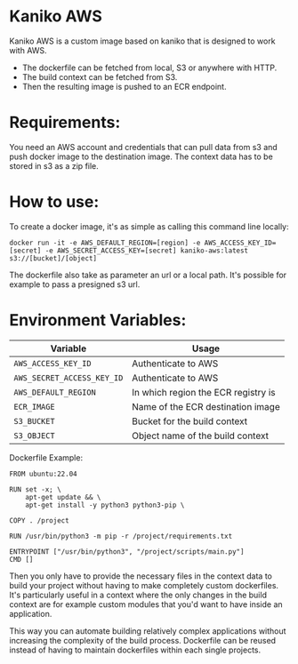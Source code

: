 Kaniko AWS
==========

Kaniko AWS is a custom image based on kaniko that is designed to work with AWS.

- The dockerfile can be fetched from local, S3 or anywhere with HTTP.
- The build context can be fetched from S3.
- Then the resulting image is pushed to an ECR endpoint.

Requirements:
=============

You need an AWS account and credentials that can pull data from s3 and
push docker image to the destination image. The context data has to be stored
in s3 as a zip file.

How to use:
===========

To create a docker image, it's as simple as calling this command line locally:

    docker run -it -e AWS_DEFAULT_REGION=[region] -e AWS_ACCESS_KEY_ID=[secret] -e AWS_SECRET_ACCESS_KEY=[secret] kaniko-aws:latest s3://[bucket]/[object] 


The dockerfile also take as parameter an url or a local path. It's possible for example to pass a presigned s3 url.


Environment Variables:
======================

Variable                  | Usage                              
------------------------- | ------------------------------------
`AWS_ACCESS_KEY_ID`       | Authenticate to AWS
`AWS_SECRET_ACCESS_KEY_ID`| Authenticate to AWS
`AWS_DEFAULT_REGION`      | In which region the ECR registry is
`ECR_IMAGE`               | Name of the ECR destination image
`S3_BUCKET`               | Bucket for the build context
`S3_OBJECT`               | Object name of the build context

Dockerfile Example:

    FROM ubuntu:22.04

    RUN set -x; \
        apt-get update && \
        apt-get install -y python3 python3-pip \

    COPY . /project

    RUN /usr/bin/python3 -m pip -r /project/requirements.txt

    ENTRYPOINT ["/usr/bin/python3", "/project/scripts/main.py"]
    CMD []
    
    
Then you only have to provide the necessary files in the context data to build your project without having
to make completely custom dockerfiles. It's particularly useful in a context where the only changes in
the build context are for example custom modules that you'd want to have inside an application.

This way you can automate building relatively complex applications without increasing the complexity
of the build process. Dockerfile can be reused instead of having to maintain dockerfiles within
each single projects.
